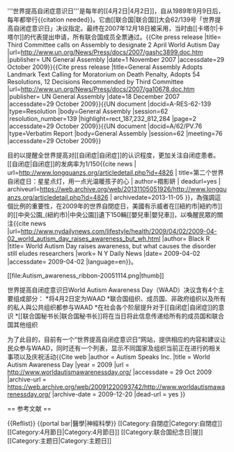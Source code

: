 '''世界提高自闭症意识日'''是每年的[[4月2日|4月2日]]，自从1989年9月9日后，每年都举行{{citation needed}}。它由[[联合国|联合国]]大会62/139号「世界提高自闭症意识日」决议指定。最终在2007年12月18日被采用，当时由[[卡塔尔|卡塔尔]]的代表提出申请，所有联合国成员全票通过。<ref>{{Cite press release |title= Third Committee calls on Assembly to designate 2 April World Autism Day |url=http://www.un.org/News/Press/docs/2007/gashc3899.doc.htm |publisher= UN General Assembly |date=1 November 2007 |accessdate=29 October 2009}}</ref><ref>{{Cite press release |title=General Assembly Adopts Landmark Text Calling for Moratorium on Death Penalty, Adopts 54 Resolutions, 12 Decisions Recommended by Third Committee |url=http://www.un.org/News/Press/docs/2007/ga10678.doc.htm |publisher= UN General Assembly |date=18 December 2007 |accessdate=29 October 2009}}</ref><ref name="UN_ARES62139">{{UN document |docid=A-RES-62-139 |type=Resolution |body=General Assembly |session=62 |resolution_number=139 |highlight=rect_187,232_812,284 |page=2 |accessdate=29 October 2009}}</ref><ref name="UN_ARES62PV76">{{UN document |docid=A/62/PV.76 |type=Verbatim Report |body=General Assembly |session=62 |meeting=76 |accessdate=29 October 2009}}</ref>

目的以提醒全世界提高对[[自闭症|自闭症]]的认识程度，更加关注自闭症患者。[[自闭症|自闭症]]的发病率为1/150<ref>{{cite news | url=http://www.longquanzs.org/articledetail.php?id=4826 | title=第二个世界自闭症日：星星点灯，用一点光温暖孩子的心 | author=禤影妍 | deadurl=yes | archiveurl=https://web.archive.org/web/20131105051926/http://www.longquanzs.org/articledetail.php?id=4826 | archivedate=2013-11-05 }}</ref>，為強調這個比例的重要性，在2009年的世界自閉症日，美國有示威者在[[紐約市|紐約市]]的[[中央公園_(紐約市)|中央公園]]遺下150輛[[嬰兒車|嬰兒車]]，以喚醒民眾的關注<ref>{{cite news |url=http://www.nydailynews.com/lifestyle/health/2009/04/02/2009-04-02_world_autism_day_raises_awareness_but_wh.html |author= Black R |title= World Autism Day raises awareness, but what causes the disorder still eludes researchers |work= N Y Daily News |date= 2009-04-02 |accessdate= 2009-04-02 |language=en}}</ref>。

[[file:Autism_awareness_ribbon-20051114.png|thumb]]

世界提高自闭症意识日World Autism Awareness Day（WAAD）决议含有4个主要组成部分：
*将4月2日定为WAAD
*联合国组织、成员国、非政府组织以及所有的私人與公共组织都参与WAAD
*在社会各个阶层提升对于[[自闭症|自闭症]]的意识
*[[联合国秘书长|联合国秘书长]]将在当日将此信息传递给所有的成员国和联合国其他组织<ref name="UN_ARES62139"/>


为了此目的，目前有一个“世界提高自闭症意识日”网站，提供相应的内容和建议让民众参与WAAD，同时还有一个列表，显示不同国家及组织当前正在进行的相关事项以及庆祝活动<ref>{{Cite web
 |author       = Autism Speaks Inc.
 |title        = World Autism Awareness Day
 |year         = 2009
 |url          = http://www.worldautismawarenessday.org/
 |accessdate   = 29 Oct 2009
 |archive-url  = https://web.archive.org/web/20091220093742/http://www.worldautismawarenessday.org/
 |archive-date = 2009-12-20
 |dead-url     = yes
}}</ref>

== 参考文献 ==
<!--- See [[Wikipedia:Footnotes|Wikipedia:Footnotes]] on how to create references using<ref></ref> tags which will then appear here automatically -->
{{Reflist}}
{{portal bar|醫學|神經科學}}
[[Category:自閉症|Category:自閉症]]
[[Category:4月節日|Category:4月節日]]
[[Category:联合国纪念日|提]]
[[Category:主题日|Category:主题日]]
